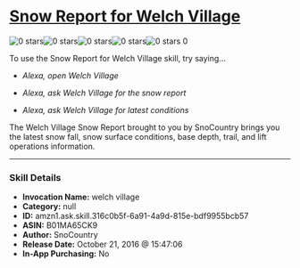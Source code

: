 # [Snow Report for Welch Village](http://alexa.amazon.com/#skills/amzn1.ask.skill.316c0b5f-6a91-4a9d-815e-bdf9955bcb57)
![0 stars](../../images/ic_star_border_black_18dp_1x.png)![0 stars](../../images/ic_star_border_black_18dp_1x.png)![0 stars](../../images/ic_star_border_black_18dp_1x.png)![0 stars](../../images/ic_star_border_black_18dp_1x.png)![0 stars](../../images/ic_star_border_black_18dp_1x.png) 0

To use the Snow Report for Welch Village skill, try saying...

* *Alexa, open Welch Village*

* *Alexa, ask Welch Village for the snow report*

* *Alexa, ask Welch Village for latest conditions*

The Welch Village Snow Report brought to you by SnoCountry brings you the latest snow fall, snow surface conditions,  base depth, trail, and lift operations information.

***

### Skill Details

* **Invocation Name:** welch village
* **Category:** null
* **ID:** amzn1.ask.skill.316c0b5f-6a91-4a9d-815e-bdf9955bcb57
* **ASIN:** B01MA65CK9
* **Author:** SnoCountry
* **Release Date:** October 21, 2016 @ 15:47:06
* **In-App Purchasing:** No
